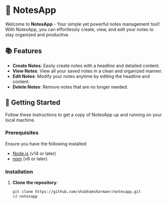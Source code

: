# 📝 NotesApp

Welcome to **NotesApp** - Your simple yet powerful notes management tool! With NotesApp, you can effortlessly create, view, and edit your notes to stay organized and productive.

## 📚 Features

- **Create Notes**: Easily create notes with a headline and detailed content.
- **View Notes**: View all your saved notes in a clean and organized manner.
- **Edit Notes**: Modify your notes anytime by editing the headline and content.
- **Delete Notes**: Remove notes that are no longer needed.

## 🚀 Getting Started

Follow these instructions to get a copy of NotesApp up and running on your local machine.

### Prerequisites

Ensure you have the following installed:

- [Node.js](https://nodejs.org/) (v14 or later)
- [npm](https://www.npmjs.com/) (v6 or later)

### Installation

1. **Clone the repository**:

   ```bash
   git clone https://github.com/shubhamsharmaer/notesapp.git
   cd notesapp

